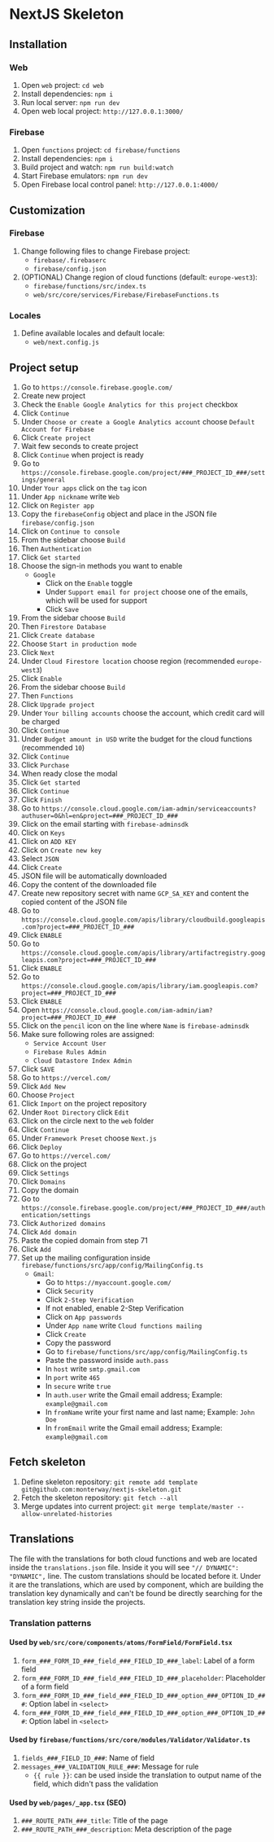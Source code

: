 # NextJS Skeleton

## Installation

### Web
1. Open `web` project: `cd web`
2. Install dependencies: `npm i`
3. Run local server: `npm run dev`
4. Open web local project: `http://127.0.0.1:3000/`

### Firebase
1. Open `functions` project: `cd firebase/functions`
2. Install dependencies: `npm i`
3. Build project and watch: `npm run build:watch`
4. Start Firebase emulators: `npm run dev`
5. Open Firebase local control panel: `http://127.0.0.1:4000/`

## Customization

### Firebase
1. Change following files to change Firebase project:
   - `firebase/.firebaserc`
   - `firebase/config.json`
2. (OPTIONAL) Change region of cloud functions (default: `europe-west3`):
   - `firebase/functions/src/index.ts`
   - `web/src/core/services/Firebase/FirebaseFunctions.ts`

### Locales
1. Define available locales and default locale:
   - `web/next.config.js`

## Project setup
1. Go to `https://console.firebase.google.com/`
2. Create new project
3. Check the `Enable Google Analytics for this project` checkbox
4. Click `Continue`
5. Under `Choose or create a Google Analytics account` choose `Default Account for Firebase`
6. Click `Create project`
7. Wait few seconds to create project
8. Click `Continue` when project is ready
9. Go to `https://console.firebase.google.com/project/###_PROJECT_ID_###/settings/general`
10. Under `Your apps` click on the `tag` icon
11. Under `App nickname` write `Web`
12. Click on `Register app`
13. Copy the `firebaseConfig` object and place in the JSON file `firebase/config.json`
14. Click on `Continue to console`
15. From the sidebar choose `Build`
16. Then `Authentication`
17. Click `Get started`
18. Choose the sign-in methods you want to enable
    - `Google`
      - Click on the `Enable` toggle
      - Under `Support email for project` choose one of the emails, which will be used for support
      - Click `Save`
19. From the sidebar choose `Build`
20. Then `Firestore Database`
21. Click `Create database`
22. Choose `Start in production mode`
23. Click `Next`
24. Under `Cloud Firestore location` choose region (recommended `europe-west3`)
25. Click `Enable`
26. From the sidebar choose `Build`
27. Then `Functions`
28. Click `Upgrade project`
29. Under `Your billing accounts` choose the account, which credit card will be charged
30. Click `Continue`
31. Under `Budget amount in USD` write the budget for the cloud functions (recommended `10`)
32. Click `Continue`
33. Click `Purchase`
34. When ready close the modal
35. Click `Get started`
36. Click `Continue`
37. Click `Finish`
38. Go to `https://console.cloud.google.com/iam-admin/serviceaccounts?authuser=0&hl=en&project=###_PROJECT_ID_###`
39. Click on the email starting with `firebase-adminsdk`
40. Click on `Keys`
41. Click on `ADD KEY`
42. Click on `Create new key`
43. Select `JSON`
44. Click `Create`
45. JSON file will be automatically downloaded
46. Copy the content of the downloaded file
47. Create new repository secret with name `GCP_SA_KEY` and content the copied content of the JSON file
48. Go to `https://console.cloud.google.com/apis/library/cloudbuild.googleapis.com?project=###_PROJECT_ID_###`
49. Click `ENABLE`
50. Go to `https://console.cloud.google.com/apis/library/artifactregistry.googleapis.com?project=###_PROJECT_ID_###`
51. Click `ENABLE`
52. Go to `https://console.cloud.google.com/apis/library/iam.googleapis.com?project=###_PROJECT_ID_###`
53. Click `ENABLE`
54. Open `https://console.cloud.google.com/iam-admin/iam?project=###_PROJECT_ID_###`
55. Click on the `pencil` icon on the line where `Name` is `firebase-adminsdk`
56. Make sure following roles are assigned: 
    - `Service Account User`
    - `Firebase Rules Admin`
    - `Cloud Datastore Index Admin`
57. Click `SAVE`
58. Go to `https://vercel.com/`
59. Click `Add New`
60. Choose `Project`
61. Click `Import` on the project repository
62. Under `Root Directory` click `Edit`
63. Click on the circle next to the `web` folder
64. Click `Continue`
65. Under `Framework Preset` choose `Next.js`
66. Click `Deploy`
67. Go to `https://vercel.com/`
68. Click on the project
69. Click `Settings`
70. Click `Domains`
71. Copy the domain
72. Go to `https://console.firebase.google.com/project/###_PROJECT_ID_###/authentication/settings`
73. Click `Authorized domains`
74. Click `Add domain`
75. Paste the copied domain from step 71
76. Click `Add`
77. Set up the mailing configuration inside `firebase/functions/src/app/config/MailingConfig.ts`
    - `Gmail`:
      - Go to `https://myaccount.google.com/`
      - Click `Security`
      - Click `2-Step Verification`
      - If not enabled, enable 2-Step Verification
      - Click on `App passwords`
      - Under `App name` write `Cloud functions mailing`
      - Click `Create`
      - Copy the password
      - Go to `firebase/functions/src/app/config/MailingConfig.ts`
      - Paste the password inside `auth.pass`
      - In `host` write `smtp.gmail.com`
      - In `port` write `465`
      - In `secure` write `true`
      - In `auth.user` write the Gmail email address; Example: `example@gmail.com`
      - In `fromName` write your first name and last name; Example: `John Doe`
      - In `fromEmail` write the Gmail email address; Example: `example@gmail.com`

## Fetch skeleton
1. Define skeleton repository: `git remote add template git@github.com:monterway/nextjs-skeleton.git`
2. Fetch the skeleton repository: `git fetch --all`
3. Merge updates into current project: `git merge template/master --allow-unrelated-histories`

## Translations
The file with the translations for both cloud functions and web are located inside the `translations.json` file.
Inside it you will see `"// DYNAMIC": "DYNAMIC",` line.
The custom translations should be located before it.
Under it are the translations, which are used by component, which are building the translation key dynamically and can't be found be directly searching for the translation key string inside the projects.

### Translation patterns
#### Used by `web/src/core/components/atoms/FormField/FormField.tsx`
1. `form_###_FORM_ID_###_field_###_FIELD_ID_###_label`: Label of a form field
2. `form_###_FORM_ID_###_field_###_FIELD_ID_###_placeholder`: Placeholder of a form field
3. `form_###_FORM_ID_###_field_###_FIELD_ID_###_option_###_OPTION_ID_###`: Option label in `<select>`
4. `form_###_FORM_ID_###_field_###_FIELD_ID_###_option_###_OPTION_ID_###`: Option label in `<select>`
#### Used by `firebase/functions/src/core/modules/Validator/Validator.ts`
1. `fields_###_FIELD_ID_###`: Name of field
2. `messages_###_VALIDATION_RULE_###`: Message for rule
   - `{{ rule }}`: can be used inside the translation to output name of the field, which didn't pass the validation
#### Used by `web/pages/_app.tsx` (SEO)
1. `###_ROUTE_PATH_###_title`: Title of the page
2. `###_ROUTE_PATH_###_description`: Meta description of the page
